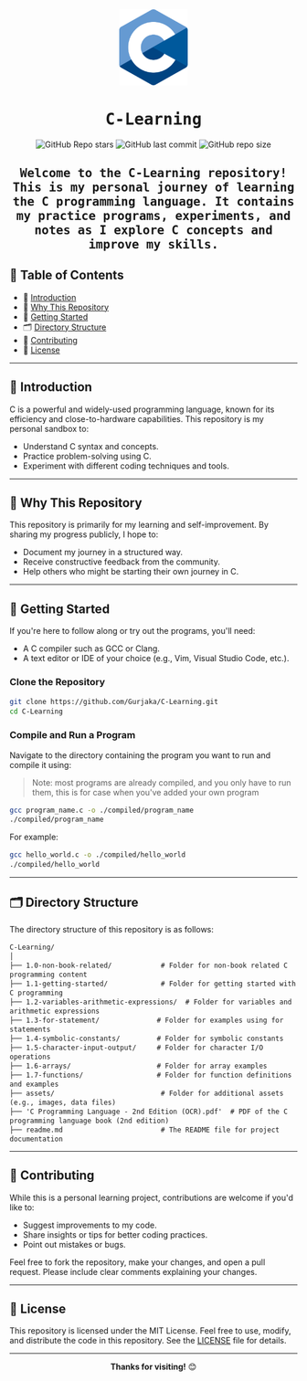 <div align="center">

<img alt="C" src="assets/C_Programming_Language.svg" width="120px"/>

# <samp>C-Learning</samp>

![GitHub Repo stars](https://img.shields.io/github/stars/Gurjaka/C-Learning?style=for-the-badge&labelColor=2e3440&color=5e81ac) ![GitHub last commit](https://img.shields.io/github/last-commit/Gurjaka/C-Learning?style=for-the-badge&labelColor=2e3440&color=5e81ac) ![GitHub repo size](https://img.shields.io/github/repo-size/Gurjaka/C-Learning?style=for-the-badge&labelColor=2e3440&color=5e81ac)

## <samp>Welcome to the **C-Learning** repository! This is my personal journey of learning the C programming language. It contains my practice programs, experiments, and notes as I explore C concepts and improve my skills.</samp>

</div>

## 📝 Table of Contents

- 🎯 [Introduction](#-introduction)
- 🤔 [Why This Repository](#-why-this-repository)
- 🚀 [Getting Started](#-getting-started)
- 🗂️ [Directory Structure](#%EF%B8%8F-directory-structure)
- 🤝 [Contributing](#-contributing)
- 📜 [License](#-license)

---

## 🎯 Introduction

C is a powerful and widely-used programming language, known for its efficiency and close-to-hardware capabilities. This repository is my personal sandbox to:

- Understand C syntax and concepts.
- Practice problem-solving using C.
- Experiment with different coding techniques and tools.

---

## 🤔 Why This Repository

This repository is primarily for my learning and self-improvement. By sharing my progress publicly, I hope to:

- Document my journey in a structured way.
- Receive constructive feedback from the community.
- Help others who might be starting their own journey in C.

---

## 🚀 Getting Started

If you're here to follow along or try out the programs, you'll need:

- A C compiler such as GCC or Clang.
- A text editor or IDE of your choice (e.g., Vim, Visual Studio Code, etc.).

### Clone the Repository

```bash
git clone https://github.com/Gurjaka/C-Learning.git
cd C-Learning
```

### Compile and Run a Program

Navigate to the directory containing the program you want to run and compile it using:

> Note: most programs are already compiled, and you only have to run them, this is for case when you've added your own program

```bash
gcc program_name.c -o ./compiled/program_name
./compiled/program_name
```

For example:

```bash
gcc hello_world.c -o ./compiled/hello_world
./compiled/hello_world
```
---

## 🗂️ Directory Structure

The directory structure of this repository is as follows:

```
C-Learning/
│
├── 1.0-non-book-related/            # Folder for non-book related C programming content
├── 1.1-getting-started/             # Folder for getting started with C programming
├── 1.2-variables-arithmetic-expressions/  # Folder for variables and arithmetic expressions
├── 1.3-for-statement/              # Folder for examples using for statements
├── 1.4-symbolic-constants/         # Folder for symbolic constants
├── 1.5-character-input-output/     # Folder for character I/O operations
├── 1.6-arrays/                     # Folder for array examples
├── 1.7-functions/                  # Folder for function definitions and examples
├── assets/                          # Folder for additional assets (e.g., images, data files)
├── 'C Programming Language - 2nd Edition (OCR).pdf'  # PDF of the C programming language book (2nd edition)
├── readme.md                        # The README file for project documentation
```

---

## 🤝 Contributing

While this is a personal learning project, contributions are welcome if you'd like to:

- Suggest improvements to my code.
- Share insights or tips for better coding practices.
- Point out mistakes or bugs.

Feel free to fork the repository, make your changes, and open a pull request. Please include clear comments explaining your changes.

---

## 📜 License

This repository is licensed under the MIT License. Feel free to use, modify, and distribute the code in this repository. See the [LICENSE](LICENSE) file for details.

---

<p align="center">
  <strong>Thanks for visiting!</strong> 😊
</p>

